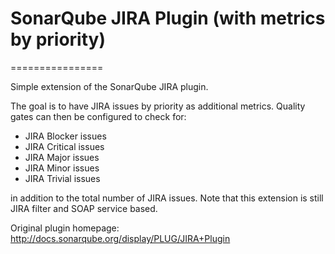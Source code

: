 # SonarQube JIRA Plugin (with metrics by priority)
================

Simple extension of the SonarQube JIRA plugin.

The goal is to have JIRA issues by priority as additional metrics.
Quality gates can then be configured to check for:

* JIRA Blocker issues
* JIRA Critical issues
* JIRA Major issues
* JIRA Minor issues
* JIRA Trivial issues

in addition to the total number of JIRA issues.
Note that this extension is still JIRA filter and SOAP service based.

Original plugin homepage:
http://docs.sonarqube.org/display/PLUG/JIRA+Plugin
